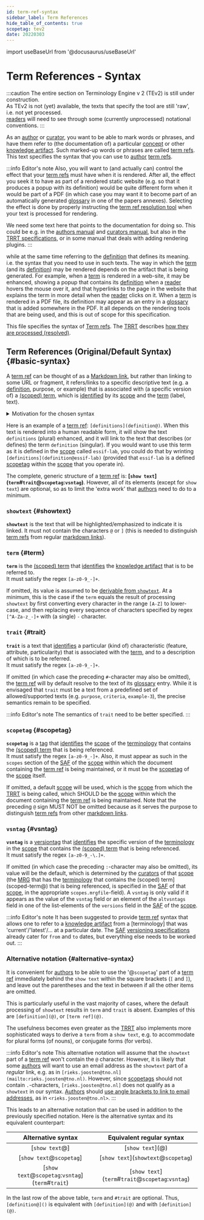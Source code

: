 ```yaml
---
id: term-ref-syntax
sidebar_label: Term References
hide_table_of_contents: true
scopetag: tev2
date: 20220303
---
```


import useBaseUrl from '@docusaurus/useBaseUrl'

# Term References - Syntax

:::caution
The entire section on Terminology Engine v 2 (TEv2) is still under construction.<br/>
As TEv2 is not (yet) available, the texts that specify the tool are still 'raw', i.e. not yet processed.<br/>[readers](@) will need to see through some (currently unprocessed) notational conventions.
:::

As an [author](@) or [curator](@), you want to be able to mark words or phrases, and have them refer to (the documentation of) a particular [concept](@) or other [knowledge artifact](@). Such marked-up words or phrases are called [term refs](@). This text specifies the syntax that you can use to [author](@) [term refs](@).

:::info Editor's note
Also, you will want to (and actually can) control the effect that your [term refs](@) must have when it is rendered. After all, the effect you seek it to have as part of a rendered static website (e.g. so that it produces a popup with its definition) would be quite different form when it would be part of a PDF (in which case you may want it to become part of an automatically generated [glossary](@) in one of the papers annexes). Selecting the effect is done by properly instructing the [term ref resolution tool](trrt@) when your text is processed for rendering.

We need some text here that points to the documentation for doing so. This could be e.g. in the [authors manual](/docs/tev2/manuals/[author](@)) and [curators manual](/docs/tev2/manuals/curator), but also in the [TRRT specifications](/docs/tev2/spec-tools/trrt), or in some manual that deals with adding rendering plugins.
:::

while at the same time referring to the [definition](@) that defines its meaning. i.e. the syntax that you need to use in such texts. The way in which the [term](@) (and its [definition](@)) may be rendered depends on the artifact that is being generated. For example, when a [term](@) is rendered in a web-site, it may be enhanced, showing a popup that contains its [definition](@) when a [reader](@) hovers the mouse over it, and that hyperlinks to the page in the website that explains the term in more detail when the [reader](@) clicks on it. When a [term](@) is rendered in a PDF file, its definition may appear as an entry in a [glossary](@) that is added somewhere in the PDF. It all depends on the rendering tools that are being used, and this is out of scope for this specification.

This file specifies the syntax of [Term refs](@). The [TRRT](@) describes [how they are processed (resolved)](/docs/tev2/spec-tools/trrt#term-ref-resolution).

## Term References (Original/Default Syntax) {#basic-syntax}

A [term ref](@) can be thought of as a [Markdown link](https://www.markdownguide.org/basic-syntax/#links), but rather than linking to some URL or fragment, it refers/links to a specific descriptive text (e.g. a [definition](@), purpose, or example) that is associated with (a specific version of) a [(scoped) term](scoped-term@), which is [identified](@) by its [scope](@) and the [term](@) (label, text).

<details>
  <summary>Motivation for the chosen syntax</summary>

We want to enable [authors](@) to use [term refs](@) pervasively, which means it must be easy to use, and mistakes should be (relatively) hard to make, yet easy to detect, identify, and correct. [Markdown links](https://www.markdownguide.org/basic-syntax/#links) are of the form \[`show text`\](`ref-text`), where `show text` is the text that is rendered and emphasized so that a [reader](@) knows it can be clicked, and `ref-text` is a (relative or absolute) URL, or a [heading ID](https://www.markdownguide.org/extended-syntax/#linking-to-heading-ids), that identifies the resource (e.g. web page, or place therein) that is being referenced. So, we need a syntax for [term refs](@) that is<br/>- sufficiently similar to a [Markdown link](https://www.markdownguide.org/basic-syntax/#links),<br/>- 'humanly interpretable' when it isn't processed by the [TRRT](@),<br/>- easy to use for [authors](@), and<br/>- sufficiently distinct from a Markdown link so that the [TRRT](@) will not process Markdown links yet will process the [term refs](@).

</details>

Here is an example of a [term ref](@): `[definitions](definition@)`. When this text is rendered into a human readable form, it will show the text `definitions` (plural) enhanced, and it will link to the text that describes (or defines) the term `definition` (singular). If you would want to use this term as it is defined in the [scope](@) called `essif-lab`, you could do that by wrinting `[definitions](definition@essif-lab)` (provided that `essif-lab` is a defined [scopetag](@) within the [scope](@) that you operate in).

The complete, generic structure of a [term ref](@) is: **\[`show text`\](`term`#`trait`@`scopetag`:`vsntag`)**. However, all of its elements (except for `show text`) are optional, so as to limit the 'extra work' that [authors](@) need to do to a minimum.

### `showtext` {#showtext}

**`showtext`** is the text that will be highlighted/emphasized to indicate it is linked.
It must not contain the characters `@` or `]` (this is needed to distinguish [term refs](@) from regular [markdown links](https://www.markdownguide.org/basic-syntax/#links)).

### `term` {#term}

**`term`** is the [(scoped) term](@) that [identifies](@) the [knowledge artifact](@) that is to be referred to.<br/>It must satisfy the regex `[a-z0-9_-]+`.

If omitted, its value is assumed to be [derivable from `showtext`](/docs/tev2/spec-tools/trrt#id).
At a minimum, this is the case if the `term` equals the result of processing `showtext` by first converting every character in the range `[A-Z]` to lower-case, and then replacing every sequence of characters specified by regex `[^A-Za-z_-]+` with (a single) `-` character.

### `trait` {#trait}

**`trait`** is a text that [identifies](@) a particular (kind of) characteristic (feature, attribute, particularity) that is associated with the [term](@), and to a description of which is to be referred.<br/>It must satisfy the regex `[a-z0-9_-]+`.

If omitted (in which case the preceding `#`-character may also be omitted), the [term ref](@) will by default resolve to the text of its [glossary](@) entry. While it is envisaged that `trait` must be a text from a predefined set of allowed/supported texts (e.g. `purpose`, `criteria`, `example-3`), the precise semantics remain to be specified.

:::info Editor's note
The semantics of `trait` need to be better specified.
:::
### `scopetag` {#scopetag}

**`scopetag`** is a [tag](@) that [identifies](@) the [scope](@) of the [terminology](@) that contains the [(scoped) term](scoped-term@) that is being referenced.<br/>It must satisfy the regex `[a-z0-9_-]+`. Also, it must appear as such in the `scopes` section of the [SAF](@) of the [scope](@) within which the document containing the [term ref](@) is being maintained, or it must be the [scopetag](@) of the [scope](@) itself.

If omitted, a default [scope](@) will be used, which is the [scope](@) from which the [TRRT](@) is being called, which SHOULD be the [scope](@) within which the document containing the [term ref](@) is being maintained. Note that the preceding `@` sign MUST NOT be omitted because as it serves the purpose to distinguish [term refs](@) from other [markdown links](https://www.markdownguide.org/basic-syntax/#links).

### `vsntag` {#vsntag}

**`vsntag`** is a [versiontag](@) that [identifies](@) the specific version of the [terminology](@) in the [scope](@) that contains the [(scoped) term](scoped-term@) that is being referenced.<br/>It must satisfy the regex `[a-z0-9_-\.]+`.

If omitted (in which case the preceding `:`-character may also be omitted), its value will be the default, which is determined by the [curators](@) of that [scope](@) (the [MRG](@) that has the [terminology](@) that contains the (scoped) term](scoped-term@) that is being referenced, is specified in the [SAF](@) of that [scope](@), in the appropriate `scopes.mrgfile`-field). A `vsntag` is only valid if it appears as the value of the `vsntag` field or an element of the `altvsntags` field in one of the list-elements of the `versions` field in the [SAF](@) of the [scope](@).

:::info Editor's note
It has been suggested to provide [term ref](@) syntax that allows one to refer to a [knowledge artifact](@) from a [terminology] that was 'current'/'latest'/... at a particular date. The [SAF](@) [versioning specifications](/docs/tev2/spec-files/saf#versions) already cater for `from` and `to` dates, but everything else needs to be worked out.
:::

### Alternative notation {#alternative-syntax}

It is convenient for [authors](@) to be able to use the '@`scopetag`' part of a [term ref](@) immediately behind the `show text` within the square brackets (`[` and `]`), and leave out the parentheses and the text in between if all the other items are omitted.

This is particularly useful in the vast majority of cases, where the default processing of `showtext` results in `term` and `trait` is absent. Examples of this are `[definition](@)`, or `[term ref](@)`.

The usefulness becomes even greater as the [TRRT](@) also implements more sophisticated ways to derive a `term` from a `show text`, e.g. to accommodate for plural forms (of nouns), or conjugate forms (for verbs).

:::info Editor's note
This alternative notation will assume that the `showtext` part of a [term ref](@) won't contain the `@` character. However, it is likely that some [authors](@) will want to use an email address as the `showtext` part of a *regular* link, e.g. as in `[rieks.joosten@tno.nl](mailto:rieks.joosten@tno.nl)`. However, since [scopetags](@) should not contain `.`-characters, `[rieks.joosten@tno.nl]` does not qualify as a `showtext` in our syntax. [Authors](@) should [use angle brackets to link to email addresses](https://www.markdownguide.org/basic-syntax/#urls-and-email-addresses), as in `<rieks.joosten@tno.nl>`.
:::

This leads to an alternative notation that can be used in addition to the previously specified notation. Here is the alternative syntax and its equivalent counterpart:

| Alternative syntax | Equivalent regular syntax |
| :----------------: | :-----------------------: |
| \[`show text`@\] | \[`show text`\](@) |
| \[`show text`@`scopetag`\] | \[`show text`\](`showtext`@`scopetag`) |
| \[`show text`@`scopetag`:`vsntag`\](`term`#`trait`) | \[`show text`\](`term`#`trait`@`scopetag`:`vsntag`) |

In the last row of the above table, `term` and `#trait` are optional. Thus, `[definition@]()` is equivalent with `[definition](@)` and with `[definition](@)`.
